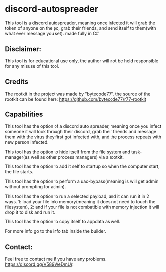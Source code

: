 # discord-autospreader
This tool is a discord autospreader, meaning once infected it will grab the token of anyone on the pc, grab their friends, and send itself to them(with what ever message you set). made fully in C#

## **Disclaimer:**

This tool is for educational use only, the author will not be held responsible for any misuse of this tool.

## **Credits**
The rootkit in the project was made by "bytecode77". the source of the rootkit can be found here: https://github.com/bytecode77/r77-rootkit

## **Capabilities**

This tool has the option of a discord auto spreader, meaning once you infect someone it will look through their discord, grab their friends and message them with the virus they first got infected with, and the process repeats with new person infected. 

This tool has the option to hide itself from the file system and task-manager(as well as other process managers) via a rootkit. 

This tool has the option to add it self to startup so when the computer start, the file starts. 

This tool has the option to perform a uac-bypass(meaning is will get admin without prompting for admin).

This tool has the option to run a selected payload, and it can run it in 2 ways. 1: load your file into memory(meaning it does not need to touch the filesystem), 2: and if your file is not combatible with memory injection it will drop it to disk and run it.

This tool has the option to copy itself to appdata as well.

For more info go to the info tab inside the builder.

## **Contact:**
Feel free to contact me if you have any problems.
https://discord.gg/V589WeDmUr.
